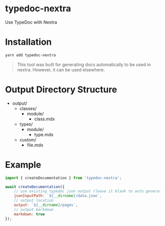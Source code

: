 # typedoc-nextra

Use TypeDoc with Nextra

# Installation

```sh
yarn add typedoc-nextra
```

> This tool was built for generating docs automatically to be used in nextra. However, it can be used elsewhere.

# Output Directory Structure

* output/
  * classes/
    * module/
      * class.mdx
  * types/
    * module/
      * type.mdx
  * custom/
    * file.mdx

# Example

```js
import { createDocumentation } from 'typedoc-nextra';

await createDocumentation({
    // use existing typedoc json output (leave it blank to auto generate)
    jsonInputPath: `${__dirname}/data.json`,
    // output location
    output: `${__dirname}/pages`,
    // output markdown
    markdown: true
});
```